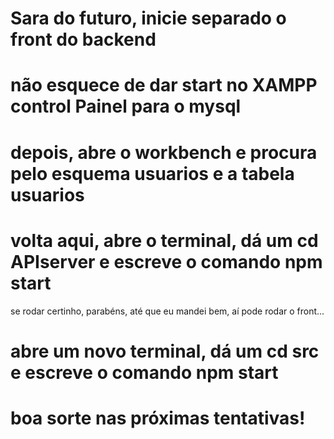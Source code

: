# Sara do futuro, inicie separado o front do backend
# não esquece de dar start no XAMPP control Painel para  o mysql
# depois, abre o workbench e procura pelo esquema usuarios e a tabela usuarios
# volta aqui, abre o terminal, dá um cd APIserver e escreve o comando npm start

se rodar certinho, parabéns, até que eu mandei bem, aí pode rodar o front...

# abre um novo terminal, dá um cd src e escreve o comando npm start
# boa sorte nas próximas tentativas!
